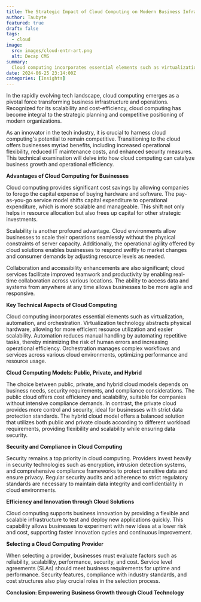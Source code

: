 ```yaml
---
title: The Strategic Impact of Cloud Computing on Modern Business Infrastructure
author: Taubyte
featured: true
draft: false
tags:
  - cloud
image:
  src: images/cloud-entr-art.png
  alt: Decap CMS
summary:
  Cloud computing incorporates essential elements such as virtualization, automation, and orchestration. Virtualization technology abstracts physical hardware, allowing for more efficient resource utilization and easier scalability. Automation minimizes the risk of human errors and increases operational efficiency by automating repetitive tasks. Orchestration manages complex workflows and services across various cloud environments, optimizing performance and resource usage. Together, these technologies enable businesses to adapt swiftly to market demands and scale operations efficiently.
date: 2024-06-25 23:14:00Z
categories: [Insights]
---
```



In the rapidly evolving tech landscape, cloud computing emerges as a pivotal force transforming business infrastructure and operations. Recognized for its scalability and cost-efficiency, cloud computing has become integral to the strategic planning and competitive positioning of modern organizations.

As an innovator in the tech industry, it is crucial to harness cloud computing's potential to remain competitive. Transitioning to the cloud offers businesses myriad benefits, including increased operational flexibility, reduced IT maintenance costs, and enhanced security measures. This technical examination will delve into how cloud computing can catalyze business growth and operational efficiency.

**Advantages of Cloud Computing for Businesses**

Cloud computing provides significant cost savings by allowing companies to forego the capital expense of buying hardware and software. The pay-as-you-go service model shifts capital expenditure to operational expenditure, which is more scalable and manageable. This shift not only helps in resource allocation but also frees up capital for other strategic investments.

Scalability is another profound advantage. Cloud environments allow businesses to scale their operations seamlessly without the physical constraints of server capacity. Additionally, the operational agility offered by cloud solutions enables businesses to respond swiftly to market changes and consumer demands by adjusting resource levels as needed.

Collaboration and accessibility enhancements are also significant; cloud services facilitate improved teamwork and productivity by enabling real-time collaboration across various locations. The ability to access data and systems from anywhere at any time allows businesses to be more agile and responsive.

**Key Technical Aspects of Cloud Computing**

Cloud computing incorporates essential elements such as virtualization, automation, and orchestration. Virtualization technology abstracts physical hardware, allowing for more efficient resource utilization and easier scalability. Automation reduces manual handling by automating repetitive tasks, thereby minimizing the risk of human errors and increasing operational efficiency. Orchestration manages complex workflows and services across various cloud environments, optimizing performance and resource usage.

**Cloud Computing Models: Public, Private, and Hybrid**

The choice between public, private, and hybrid cloud models depends on business needs, security requirements, and compliance considerations. The public cloud offers cost efficiency and scalability, suitable for companies without intensive compliance demands. In contrast, the private cloud provides more control and security, ideal for businesses with strict data protection standards. The hybrid cloud model offers a balanced solution that utilizes both public and private clouds according to different workload requirements, providing flexibility and scalability while ensuring data security.

**Security and Compliance in Cloud Computing**

Security remains a top priority in cloud computing. Providers invest heavily in security technologies such as encryption, intrusion detection systems, and comprehensive compliance frameworks to protect sensitive data and ensure privacy. Regular security audits and adherence to strict regulatory standards are necessary to maintain data integrity and confidentiality in cloud environments.

**Efficiency and Innovation through Cloud Solutions**

Cloud computing supports business innovation by providing a flexible and scalable infrastructure to test and deploy new applications quickly. This capability allows businesses to experiment with new ideas at a lower risk and cost, supporting faster innovation cycles and continuous improvement.

**Selecting a Cloud Computing Provider**

When selecting a provider, businesses must evaluate factors such as reliability, scalability, performance, security, and cost. Service level agreements (SLAs) should meet business requirements for uptime and performance. Security features, compliance with industry standards, and cost structures also play crucial roles in the selection process.

**Conclusion: Empowering Business Growth through Cloud Technology**

